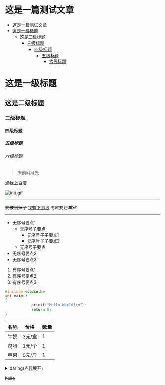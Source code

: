 # 这是一篇测试文章

- [这是一篇测试文章](#这是一篇测试文章)
- [这是一级标题](#这是一级标题)
  - [这是二级标题](#这是二级标题)
    - [三级标题](#三级标题)
      - [四级标题](#四级标题)
        - [五级标题](#五级标题)
          - [六级标题](#六级标题)

# 这是一级标题

## 这是二级标题

### 三级标题

#### 四级标题

##### 五级标题

###### 六级标题

> 床前明月光

[点我上百度](https://www.baidu.com)

![init.gif](https://i.postimg.cc/nLC5TDcD/init.gif)

* * *

~~我被划掉了~~
<u>我有下划线</u>
考试要划***重点***

* * *

- 无序号要点1
    - 无序号子要点
        - 无序号子子要点1
        - 无序号子子要点2
    - 无序号子要点
- 无序号要点2
- 无序号要点3

1.  有序号要点1
2.  有序号要点2
3.  有序号要点3

```C
#include <stdio.h>
int main()
{
            printf("Hello World!\n");
            return 0;
}
```

| 名称  | 价格  | 数量  |
| --- | --- | --- |
| 牛奶  | 3元/盒 | 1   |
| 鸡蛋  | 1元/个 | 1   |
| 苹果  | 8元/斤 | 1   |

<details contenteditable="false"><summary>daring(点我展开)</summary> adj. 大胆的　　n. 冒险</details>

~~hello~~